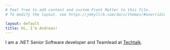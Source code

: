 ```yaml
---
# Feel free to add content and custom Front Matter to this file.
# To modify the layout, see https://jekyllrb.com/docs/themes/#overriding-theme-defaults

layout: default
title: Hi, I’m Andreas!
---
```


I am a .NET Senior Software developer and Teamlead at [Techtalk](https://www.techtalk.at).
